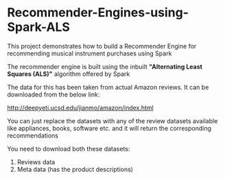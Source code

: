 # Recommender-Engines-using-Spark-ALS
This project demonstrates how to build a Recommender Engine for recommending musical instrument purchases using Spark

The recommender engine is built using the inbuilt **"Alternating Least Squares (ALS)"** algorithm offered by Spark

The data for this has been taken from actual Amazon reviews. It can be downloaded from the below link:

http://deepyeti.ucsd.edu/jianmo/amazon/index.html

You can just replace the datasets with any of the review datasets available like appliances, books, software etc. and it will return the corresponding recommendations

You need to download both these datasets:
1) Reviews data
2) Meta data (has the product descriptions)
